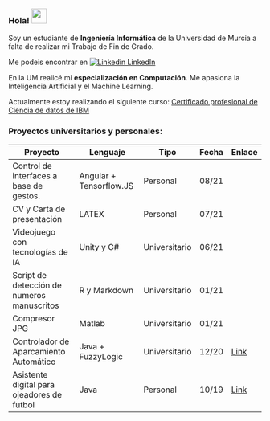 
### Hola! <img src="https://raw.githubusercontent.com/MartinHeinz/MartinHeinz/master/wave.gif" width="30px">

Soy un estudiante de **Ingeniería Informática** de la Universidad de Murcia a falta de realizar mi Trabajo de Fin de Grado. 

Me podeis encontrar en [![Linkedin](https://i.stack.imgur.com/gVE0j.png) LinkedIn](https://es.linkedin.com/in/pablo-garcía-borrón-jiménez-cervantes-027a76a3)
&nbsp;

En la UM realicé mi **especialización en Computación**. Me apasiona la Inteligencia Artificial y el Machine Learning.

Actualmente estoy realizando el siguiente curso: [Certificado profesional de Ciencia de datos de IBM](https://www.coursera.org/professional-certificates/ibm-data-science)


### Proyectos universitarios y personales:

| Proyecto                                   | Lenguaje                | Tipo          | Fecha | Enlace |
|--------------------------------------------|-------------------------|---------------|-------|--------|
| Control de interfaces a base de gestos.    | Angular + Tensorflow.JS | Personal      | 08/21 |        |
| CV y Carta de presentación                 | LATEX                   | Personal      | 07/21 |        |
| Videojuego con tecnologías de IA           | Unity y C#              | Universitario | 06/21 |        |
| Script de detección de numeros manuscritos | R y Markdown            | Universitario | 01/21 |        |
| Compresor JPG                              | Matlab                  | Universitario | 01/21 |        |
| Controlador de Aparcamiento Automático     | Java + FuzzyLogic       | Universitario | 12/20 |  [Link](https://github.com/garcibo/ControladorAparcamientoFuzzyLogic.git)      |
| Asistente digital para ojeadores de futbol | Java                    | Personal      | 10/19 |  [Link](https://github.com/garcibo/FutStats.git)      |

